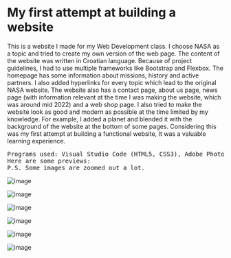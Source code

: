 # My first attempt at building a website

This is a website I made for my Web Development class. I choose NASA as a topic and tried to create my own version of the web page.
The content of the website was written in Croatian language.
Because of project guidelines, I had to use multiple frameworks like Bootstrap and Flexbox. 
The homepage has some information about missions, history and active partners. I also added hyperlinks for every topic which lead to the original NASA website. The website also has a contact page, about us page, news page (with information relevant at the time I was making the website, which was around mid 2022) and a web shop page. I also tried to make the website look as good and modern as possible at the time limited by my knowledge.
For example, I added a planet and blended it with the background of the website at the bottom of some pages.
Considering this was my first attempt at building a functional website, It was a valuable learning experience.
<pre>
Programs used: Visual Studio Code (HTML5, CSS3), Adobe Photoshop
Here are some previews:
P.S. Some images are zoomed out a lot.
</pre>

![image](https://user-images.githubusercontent.com/110913178/218593174-ad446754-e0df-438a-8db4-dbc9a94064f8.png)

![image](https://user-images.githubusercontent.com/110913178/218593523-f949ec72-9f09-4d33-988c-bbebbcf9ae74.png)

![image](https://user-images.githubusercontent.com/110913178/218593697-86e5ced6-07c9-4efc-b2d9-30a56e204e2f.png)

![image](https://user-images.githubusercontent.com/110913178/218593802-b666eb5c-fb7c-40da-bfaf-7000fc2e8ff0.png)

![image](https://user-images.githubusercontent.com/110913178/218593880-60f04952-657c-4c5d-bfc3-213f7860dfd3.png)

![image](https://user-images.githubusercontent.com/110913178/218597248-2c4ac84b-5476-4acd-9670-061fe3857429.png)


